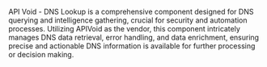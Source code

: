 API Void - DNS Lookup is a comprehensive component designed for DNS querying and intelligence gathering, crucial for security and automation processes. Utilizing APIVoid as the vendor, this component intricately manages DNS data retrieval, error handling, and data enrichment, ensuring precise and actionable DNS information is available for further processing or decision making.
